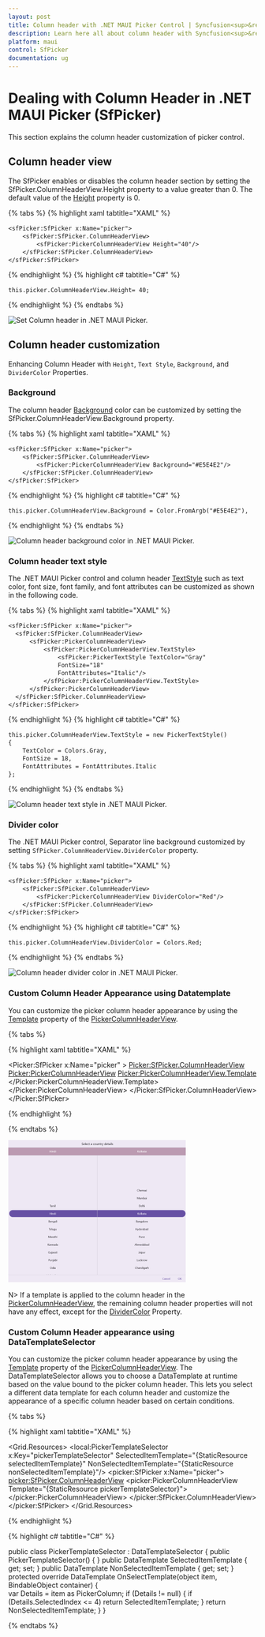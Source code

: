 ```yaml
---
layout: post
title: Column header with .NET MAUI Picker Control | Syncfusion<sup>&reg;</sup>
description: Learn here all about column header with Syncfusion<sup>&reg;</sup> .NET MAUI Picker (SfPicker) control and its basic features.
platform: maui
control: SfPicker
documentation: ug
---
```


# Dealing with Column Header in .NET MAUI Picker (SfPicker)

This section explains the column header customization of picker control.

## Column header view

The SfPicker enables or disables the column header section by setting the SfPicker.ColumnHeaderView.Height property to a value greater than 0. The default value of the [Height](https://help.syncfusion.com/cr/maui/Syncfusion.Maui.Picker.PickerColumnHeaderView.html#Syncfusion_Maui_Picker_PickerColumnHeaderView_Height) property is 0.

{% tabs %}
{% highlight xaml tabtitle="XAML" %}

    <sfPicker:SfPicker x:Name="picker">
        <sfPicker:SfPicker.ColumnHeaderView>
            <sfPicker:PickerColumnHeaderView Height="40"/>
        </sfPicker:SfPicker.ColumnHeaderView>
    </sfPicker:SfPicker>

{% endhighlight %}
{% highlight c# tabtitle="C#" %}

    this.picker.ColumnHeaderView.Height= 40;

{% endhighlight %}
{% endtabs %}

   ![Set Column header in .NET MAUI Picker.](images/dealing-with-column-header/maui-picker-column-header.png)

## Column header customization

Enhancing Column Header with `Height`, `Text Style`, `Background`, and `DividerColor` Properties.

### Background

The column header [Background](https://help.syncfusion.com/cr/maui/Syncfusion.Maui.Picker.PickerColumnHeaderView.html#Syncfusion_Maui_Picker_PickerColumnHeaderView_Background) color can be customized by setting the SfPicker.ColumnHeaderView.Background property.

{% tabs %}
{% highlight xaml tabtitle="XAML" %}

    <sfPicker:SfPicker x:Name="picker">
        <sfPicker:SfPicker.ColumnHeaderView>
            <sfPicker:PickerColumnHeaderView Background="#E5E4E2"/>
        </sfPicker:SfPicker.ColumnHeaderView>
    </sfPicker:SfPicker>

{% endhighlight %}
{% highlight c# tabtitle="C#" %}

    this.picker.ColumnHeaderView.Background = Color.FromArgb("#E5E4E2"),

{% endhighlight %}
{% endtabs %}

   ![Column header background color in .NET MAUI Picker.](images/dealing-with-column-header/maui-picker-column-header-background.png)

### Column header text style

The .NET MAUI Picker control and column header [TextStyle](https://help.syncfusion.com/cr/maui/Syncfusion.Maui.Picker.PickerColumnHeaderView.html#Syncfusion_Maui_Picker_PickerColumnHeaderView_TextStyle) such as text color, font size, font family, and font attributes can be customized as shown in the following code.

{% tabs %}
{% highlight xaml tabtitle="XAML" %}

    <sfPicker:SfPicker x:Name="picker">
      <sfPicker:SfPicker.ColumnHeaderView>
          <sfPicker:PickerColumnHeaderView>
              <sfPicker:PickerColumnHeaderView.TextStyle>
                  <sfPicker:PickerTextStyle TextColor="Gray" 
                  FontSize="18" 
                  FontAttributes="Italic"/>
              </sfPicker:PickerColumnHeaderView.TextStyle>
          </sfPicker:PickerColumnHeaderView>
      </sfPicker:SfPicker.ColumnHeaderView>
    </sfPicker:SfPicker>

{% endhighlight %}
{% highlight c# tabtitle="C#" %}

    this.picker.ColumnHeaderView.TextStyle = new PickerTextStyle()
    {
        TextColor = Colors.Gray,
        FontSize = 18,
        FontAttributes = FontAttributes.Italic
    };

{% endhighlight %}
{% endtabs %}

   ![Column header text style in .NET MAUI Picker.](images/dealing-with-column-header/maui-picker-column-header-text-style.png)

### Divider color

The .NET MAUI Picker control, Separator line background customized by setting `SfPicker.ColumnHeaderView.DividerColor` property.

{% tabs %}
{% highlight xaml tabtitle="XAML" %}

    <sfPicker:SfPicker x:Name="picker">
        <sfPicker:SfPicker.ColumnHeaderView>
            <sfPicker:PickerColumnHeaderView DividerColor="Red"/>
        </sfPicker:SfPicker.ColumnHeaderView>
    </sfPicker:SfPicker>

{% endhighlight %}
{% highlight c# tabtitle="C#" %}

    this.picker.ColumnHeaderView.DividerColor = Colors.Red;

{% endhighlight %}
{% endtabs %}

   ![Column header divider color in .NET MAUI Picker.](images/dealing-with-column-header/maui-picker-column-header-divider-color.png)

### Custom Column Header Appearance using Datatemplate

You can customize the picker column header appearance by using the [Template]() property of the [PickerColumnHeaderView](https://help.syncfusion.com/cr/maui/Syncfusion.Maui.Picker.PickerColumnHeaderView.html).

{% tabs %}

{% highlight xaml tabtitle="XAML" %}

<Picker:SfPicker x:Name="picker" >
    <Picker:SfPicker.ColumnHeaderView>
        <Picker:PickerColumnHeaderView>
            <Picker:PickerColumnHeaderView.Template>
                <DataTemplate>
                    <Grid BackgroundColor="#BB9AB1">
                        <Label HorizontalOptions="Center" VerticalOptions="Center" x:DataType="Picker:PickerColumn" Text="{Binding SelectedItem}" TextColor="White" Padding="10"/>
                    </Grid>
                </DataTemplate>
            </Picker:PickerColumnHeaderView.Template>
        </Picker:PickerColumnHeaderView>
    </Picker:SfPicker.ColumnHeaderView>
</Picker:SfPicker>

{% endhighlight %}

{% endtabs %}

![Column header template in .NET MAUI Picker.](maui-picker-column-header-template.png)

N> If a template is applied to the column header in the [PickerColumnHeaderView](https://help.syncfusion.com/cr/maui/Syncfusion.Maui.Picker.PickerColumnHeaderView.html), the remaining column header properties will not have any effect, except for the [DividerColor](https://help.syncfusion.com/cr/maui/Syncfusion.Maui.Picker.PickerColumnHeaderView.html#Syncfusion_Maui_Picker_PickerColumnHeaderView_DividerColor) Property.

### Custom Column Header appearance using DataTemplateSelector

You can customize the picker column header appearance by using the [Template]() property of the [PickerColumnHeaderView](https://help.syncfusion.com/cr/maui/Syncfusion.Maui.Picker.PickerColumnHeaderView.html). The DataTemplateSelector allows you to choose a DataTemplate at runtime based on the value bound to the picker column header. This lets you select a different data template for each column header and customize the appearance of a specific column header based on certain conditions.

{% tabs %}

{% highlight xaml tabtitle="XAML" %}

<Grid.Resources>
    <DataTemplate x:Key="selectedItemTemplate">
    <Grid Background="LightBlue">
        <Label x:DataType="Picker:PickerColumn" Text="{Binding SelectedItem}"  HorizontalOptions="Center" VerticalOptions="Center"/>
    </Grid>
    </DataTemplate>
    <DataTemplate x:Key="nonSelectedItemTemplate">
        <Grid Background="LightGreen">
            <Label x:DataType="Picker:PickerColumn" Text="{Binding SelectedItem}"  HorizontalOptions="Center" VerticalOptions="Center"/>
        </Grid>
    </DataTemplate>
    <local:PickerTemplateSelector x:Key="pickerTemplateSelector" SelectedItemTemplate="{StaticResource selectedItemTemplate}"  NonSelectedItemTemplate="{StaticResource nonSelectedItemTemplate}"/>
    <picker:SfPicker x:Name="picker">
        <picker:SfPicker.ColumnHeaderView>
            <picker:PickerColumnHeaderView Template="{StaticResource pickerTemplateSelector}">
            </picker:PickerColumnHeaderView>
        </picker:SfPicker.ColumnHeaderView>
    </picker:SfPicker>
</Grid.Resources>

{% endhighlight %}

{% highlight c# tabtitle="C#" %}

public class PickerTemplateSelector : DataTemplateSelector
{
    public PickerTemplateSelector()
    {
    }
    public DataTemplate SelectedItemTemplate { get; set; }
    public DataTemplate NonSelectedItemTemplate { get; set; }
    protected override DataTemplate OnSelectTemplate(object item, BindableObject container)
    {  
        var Details = item as PickerColumn;
        if (Details != null)
        {
            if (Details.SelectedIndex <= 4)
                return SelectedItemTemplate;
        }
        return NonSelectedItemTemplate;
    }
}

{% endtabs %}
